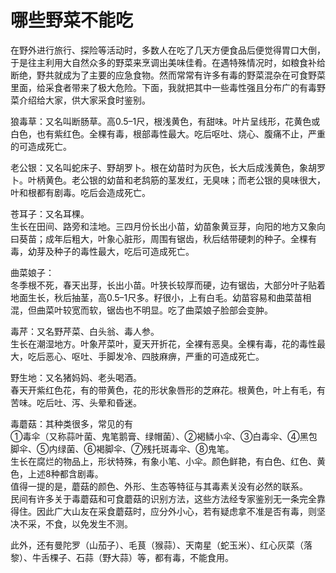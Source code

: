 # 哪些野菜不能吃  

在野外进行旅行、探险等活动时，多数人在吃了几天方便食品后便觉得胃口大倒，于是往主利用大自然众多的野菜来烹调出美味佳肴。在遇特殊情况时，如粮食补给断绝，野共就成为了主要的应急食物。然而常常有许多有毒的野菜混杂在可食野菜里面，给采食者带来了极大危险。下面，我就把其中一些毒性强且分布广的有毒野菜介绍给大家，供大家采食时鉴别。  

狼毒草：又名叫断肠草。高0.5–1尺，根浅黄色，有甜味。叶片呈线形，花黄色或白色，也有紫红色。全棵有毒，根部毒性最大。吃后呕吐、烧心、腹痛不止，严重的可造成死亡。  

老公银：又名叫蛇床子、野胡罗卜。根在幼苗时为灰色，长大后成浅黄色，象胡罗卜。叶柄黄色。老公银的幼苗和老鸹筋的茎发红，无臭味；而老公银的臭味很大，叶和根都有剧毒。吃后会造成死亡。  

苍耳子：又名耳棵。  
生长在田间、路旁和洼地。三四月份长出小苗，幼苗象黄豆芽，向阳的地方又象向曰葵苗；成年后粗大，叶象心脏形，周围有锯齿，秋后结带硬刺的种子。全棵有毒，幼芽及种子的毒性最大，吃后可造成死亡。  

曲菜娘子：  
冬季根不死，春天出芽，长出小苗。叶狭长较厚而硬，边有锯齿，大部分叶子贴着地面生长，秋后抽茎，高0.5–1尺多。籽很小，上有白毛。幼苗容易和曲菜苗相混，但曲菜叶较宽而软，锯齿也不明显。吃了曲菜娘子脸部会变肿。  

毒芹：又名野芹菜、白头翁、毒人参。  
生长在潮湿地方。叶象芹菜叶，夏天开折花，全裸有恶臭。全棵有毒，花的毒性最大，吃后恶心、呕吐、手脚发冷、四肢麻痹，严重的可造成死亡。  

野生地：又名猪妈妈、老头喝酒。  
春天开紫红色花，有的带黄色，花的形状象唇形的芝麻花。根黄色，叶上有毛，有苦味。吃后吐、泻、头晕和昏迷。  

毒蘑菇：其种类很多，常见的有  
①毒伞（又称蒜叶菌、鬼笔鹅膏、绿帽菌）、②褐鳞小伞、③白毒伞、④黑包脚伞、⑤内绿菌、⑥褐脚伞、⑦残托斑毒伞、⑧鬼笔。  
生长在腐烂的物品上，形状特殊，有象小笔、小伞。颜色鲜艳，有白色、红色、黄色，上述8种都含剧毒。  
值得一提的是，蘑菇的颜色、外形、生态等特征与其毒素关没有必然的联系。  
民间有许多关于毒蘑菇和可食蘑菇的识别方法，这些方法经专家鉴别无一条完全靠得住。因此广大山友在采食蘑菇时，应分外小心，若有疑虑拿不准是否有毒，则坚决不采，不食，以免发生不测。  

此外，还有曼陀罗（山茄子）、毛茛（猴蒜）、天南星（蛇玉米）、红心灰菜（落黎）、牛舌棵子、石蒜（野大蒜）等，都有毒，不能食用。  

<!-- Last processed: 2025-07-22 03:44:30 -->
